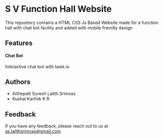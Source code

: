 
# S V Function Hall Website

This repository contains a HTML CSS Js Based Website made for a function hall with chat bot facility and added with mobile friendly design


## Features

#### Chat Bot
Interactive chat bot with tawk.io


## Authors

- Aithepalli Suresh Lalith Srinivas
- Kushal Karthik K R


## Feedback

If you have any feedback, please reach out to us at as.lalithsrinivas@gmail.com

